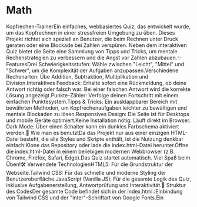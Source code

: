 # Math
Kopfrechen-TrainerEin einfaches, webbasiertes Quiz, das entwickelt wurde, um das Kopfrechnen in einer stressfreien Umgebung zu üben. Dieses Projekt richtet sich speziell an Benutzer, die beim Rechnen unter Druck geraten oder eine Blockade bei Zahlen verspüren. Neben dem interaktiven Quiz bietet die Seite eine Sammlung von Tipps und Tricks, um mentale Rechenstrategien zu verbessern und die Angst vor Zahlen abzubauen.✨ FeaturesDrei Schwierigkeitsstufen: Wähle zwischen "Leicht", "Mittel" und "Schwer", um die Komplexität der Aufgaben anzupassen.Verschiedene Rechenarten: Übe Addition, Subtraktion, Multiplikation und Division.Interaktives Feedback: Erhalte sofort eine Rückmeldung, ob deine Antwort richtig oder falsch war. Bei einer falschen Antwort wird die korrekte Lösung angezeigt.Punkte-Zähler: Verfolge deinen Fortschritt mit einem einfachen Punktesystem.Tipps & Tricks: Ein ausklappbarer Bereich mit bewährten Methoden, um Kopfrechenaufgaben leichter zu bewältigen und mentale Blockaden zu lösen.Responsives Design: Die Seite ist für Desktops und mobile Geräte optimiert.Keine Installation nötig: Läuft direkt im Browser. Dark Mode: Über einen Schalter kann ein dunkles Farbschema aktiviert werden.🚀 Wie man es benutztDa das Projekt nur aus einer einzigen HTML-Datei besteht, die alle Styles und Skripte enthält, ist die Nutzung denkbar einfach:Klone das Repository oder lade die index.html-Datei herunter.Öffne die index.html-Datei in einem beliebigen modernen Webbrowser (z.B. Chrome, Firefox, Safari, Edge).Das Quiz startet automatisch. Viel Spaß beim Üben!🛠️ Verwendete TechnologienHTML5: Für die Grundstruktur der Webseite.Tailwind CSS: Für das schnelle und moderne Styling der Benutzeroberfläche.JavaScript (Vanilla JS): Für die gesamte Logik des Quiz, inklusive Aufgabenerstellung, Antwortprüfung und Interaktivität.📂 Struktur des CodesDer gesamte Code befindet sich in der index.html.<head>:Einbindung von Tailwind CSS und der "Inter"-Schriftart von Google Fonts.Ein <style>-Block für benutzerdefinierte CSS-Animationen (pulse für korrekte Antworten, shake für falsche Antworten).<body>:Tipps Sektion: Ein ausklappbarer div-Container (#tips-section), der die verschiedenen Tipps zum Kopfrechnen enthält. Die Sichtbarkeit wird durch die toggleTips()-Funktion in JavaScript gesteuert.Quiz Sektion: Das Herzstück der Anwendung.Schwierigkeitsauswahl mit drei Buttons.Anzeige für den Punktestand (#score).Container für die Rechenaufgabe (#question).Eingabefeld für die Antwort (#answer) und ein "Prüfen"-Button (#submit-btn).Ein div für das Feedback an den Benutzer (#feedback).<script>:DOM-Elemente: Konstanten, die auf die wichtigsten HTML-Elemente verweisen.state Objekt: Ein zentrales Objekt, das den aktuellen Zustand der Anwendung speichert (Punktestand, korrekte Antwort, Schwierigkeitsgrad).Funktionen:setDifficulty(level): Ändert den Schwierigkeitsgrad und startet eine neue Frage.generateQuestion(): Erstellt eine neue, zufällige Rechenaufgabe basierend auf dem gewählten Schwierigkeitsgrad. Stellt sicher, dass Subtraktionen nicht negativ und Divisionen ganzzahlig sind.checkAnswer(): Vergleicht die Benutzereingabe mit der korrekten Antwort, gibt Feedback, aktualisiert den Punktestand und ändert den Button zur "Nächste Aufgabe"-Funktion.nextQuestion(): Setzt das Eingabefeld und das Feedback zurück und generiert die nächste Aufgabe.toggleTips(): Klappt die Tipps-Sektion auf oder zu.Event Listeners: Ein Event Listener für die "Enter"-Taste im Eingabefeld, um die Antwort zu bestätigen.Initialisierung: window.onload startet die erste Frage, sobald die Seite geladen ist.
